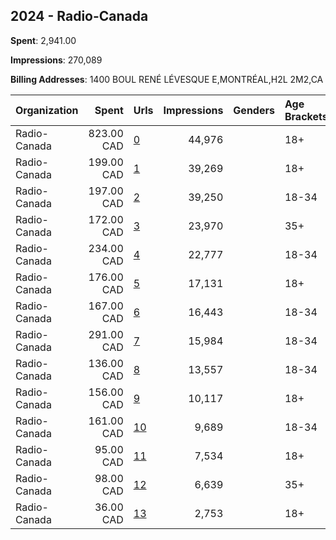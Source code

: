 ## 2024 - Radio-Canada 
**Spent**: 2,941.00

**Impressions**: 270,089

**Billing Addresses**: 1400 BOUL RENÉ LÉVESQUE E,MONTRÉAL,H2L 2M2,CA

|Organization|Spent|Urls|Impressions|Genders|Age Brackets|Country Codes|
|:---|---:|:---|---:|:---|:---|:---|
|Radio-Canada|823.00 CAD|[0](https://www.snap.com/political-ads/asset/3206430b3eb1bad566df2488cefbf8b3b05e010a9e09f3d9d2fb9f255dbec0c7?mediaType=mp4)|44,976||18+|canada|
|Radio-Canada|199.00 CAD|[1](https://www.snap.com/political-ads/asset/2f1e4cb639f75c6c182e7975bee35681a47975fb892c1a670e6f9b9a41468a23?mediaType=mp4)|39,269||18+|canada|
|Radio-Canada|197.00 CAD|[2](https://www.snap.com/political-ads/asset/2f1e4cb639f75c6c182e7975bee35681a47975fb892c1a670e6f9b9a41468a23?mediaType=mp4)|39,250||18-34|canada|
|Radio-Canada|172.00 CAD|[3](https://www.snap.com/political-ads/asset/2f1e4cb639f75c6c182e7975bee35681a47975fb892c1a670e6f9b9a41468a23?mediaType=mp4)|23,970||35+|canada|
|Radio-Canada|234.00 CAD|[4](https://www.snap.com/political-ads/asset/a67de8009eeb472aa856d2313947abbac1674cd7c273a4b741364f1a77a95b14?mediaType=jpeg)|22,777||18-34|canada|
|Radio-Canada|176.00 CAD|[5](https://www.snap.com/political-ads/asset/bc130302abcd98a4171590fa25bb429c2e2ee5d69e9eadc6848348ac7d3f4f44?mediaType=mp4)|17,131||18+|canada|
|Radio-Canada|167.00 CAD|[6](https://www.snap.com/political-ads/asset/bc130302abcd98a4171590fa25bb429c2e2ee5d69e9eadc6848348ac7d3f4f44?mediaType=mp4)|16,443||18-34|canada|
|Radio-Canada|291.00 CAD|[7](https://www.snap.com/political-ads/asset/89d01253d58443e4e922a878e48dfae870380e151993697ff1d4c611bf59e1d1?mediaType=mp4)|15,984||18-34|canada|
|Radio-Canada|136.00 CAD|[8](https://www.snap.com/political-ads/asset/a67de8009eeb472aa856d2313947abbac1674cd7c273a4b741364f1a77a95b14?mediaType=jpeg)|13,557||18-34|canada|
|Radio-Canada|156.00 CAD|[9](https://www.snap.com/political-ads/asset/c0056e71cee21f8d77118b26ccb1c7755cf0d56646dcb5ad5aae2b619cbff5c5?mediaType=mp4)|10,117||18+|canada|
|Radio-Canada|161.00 CAD|[10](https://www.snap.com/political-ads/asset/89d01253d58443e4e922a878e48dfae870380e151993697ff1d4c611bf59e1d1?mediaType=mp4)|9,689||18-34|canada|
|Radio-Canada|95.00 CAD|[11](https://www.snap.com/political-ads/asset/17f48345167c62e466aa588c8cb08c2cff971007b20577d8044ef42f3d8919a9?mediaType=mp4)|7,534||18+|canada|
|Radio-Canada|98.00 CAD|[12](https://www.snap.com/political-ads/asset/bc130302abcd98a4171590fa25bb429c2e2ee5d69e9eadc6848348ac7d3f4f44?mediaType=mp4)|6,639||35+|canada|
|Radio-Canada|36.00 CAD|[13](https://www.snap.com/political-ads/asset/f48c49abce6fe5524edd3eb656aa04b5f7be9b1075afade8daf90b7fb7290381?mediaType=mp4)|2,753||18+|canada|
